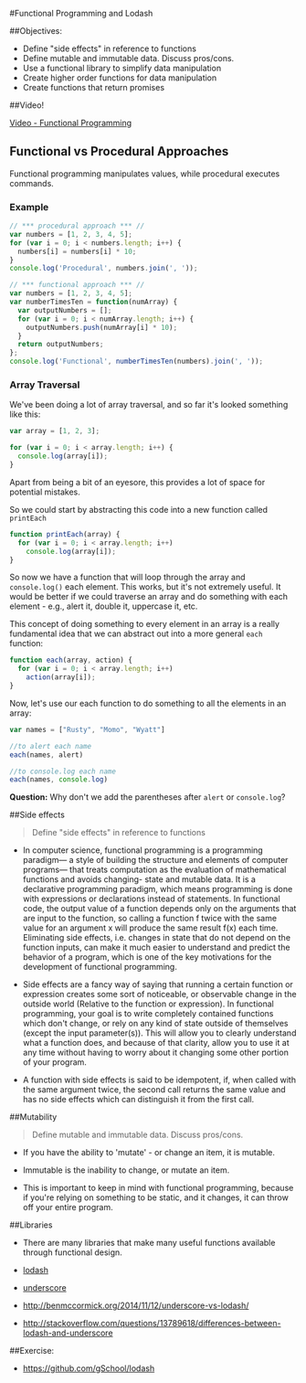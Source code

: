 #Functional Programming and Lodash


##Objectives:

- Define "side effects" in reference to functions
- Define mutable and immutable data. Discuss pros/cons.
- Use a functional library to simplify data manipulation
- Create higher order functions for data manipulation
- Create functions that return promises


##Video!

[Video - Functional Programming](https://www.youtube.com/watch?v=BMUiFMZr7vk)



## Functional vs Procedural Approaches

Functional programming manipulates values, while procedural executes commands.

### Example

```javascript
// *** procedural approach *** //
var numbers = [1, 2, 3, 4, 5];
for (var i = 0; i < numbers.length; i++) {
  numbers[i] = numbers[i] * 10;
}
console.log('Procedural', numbers.join(', '));

// *** functional approach *** //
var numbers = [1, 2, 3, 4, 5];
var numberTimesTen = function(numArray) {
  var outputNumbers = [];
  for (var i = 0; i < numArray.length; i++) {
    outputNumbers.push(numArray[i] * 10);
  }
  return outputNumbers;
};
console.log('Functional', numberTimesTen(numbers).join(', '));
```

### Array Traversal

We've been doing a lot of array traversal, and so far it's looked something like this:

```javascript
var array = [1, 2, 3];

for (var i = 0; i < array.length; i++) {
  console.log(array[i]);
}
```

Apart from being a bit of an eyesore, this provides a lot of space for potential mistakes.

So we could start by abstracting this code into a new function called `printEach`

```javascript
function printEach(array) {
  for (var i = 0; i < array.length; i++)
    console.log(array[i]);
}
```

So now we have a function that will loop through the array and `console.log()` each element. This works, but it's not extremely useful. It would be better if we could traverse an array and do something with each element - e.g., alert it, double it, uppercase it, etc.

This concept of doing something to every element in an array is a really fundamental idea that we can abstract out into a more general `each` function:

```javascript
function each(array, action) {
  for (var i = 0; i < array.length; i++)
    action(array[i]);
}
```

Now, let's use our each function to do something to all the elements in an array:

```javascript
var names = ["Rusty", "Momo", "Wyatt"]

//to alert each name
each(names, alert)

//to console.log each name
each(names, console.log)

```
**Question:** Why don't we add the parentheses after `alert` or `console.log`?


##Side effects

> Define "side effects" in reference to functions

- In computer science, functional programming is a programming paradigm— a style of building the structure and elements of computer programs— that treats computation as the evaluation of mathematical functions and avoids changing- state and mutable data. It is a declarative programming paradigm, which means programming is done with expressions or declarations instead of statements. In functional code, the output value of a function depends only on the arguments that are input to the function, so calling a function f twice with the same value for an argument x will produce the same result f(x) each time. Eliminating side effects, i.e. changes in state that do not depend on the function inputs, can make it much easier to understand and predict the behavior of a program, which is one of the key motivations for the development of functional programming.

- Side effects are a fancy way of saying that running a certain function or expression creates some sort of noticeable, or observable change in the outside world (Relative to the function or expression). In functional programming, your goal is to write completely contained functions which don't change, or rely on any kind of state outside of themselves (except the input parameter(s)). This will allow you to clearly understand what a function does, and because of that clarity, allow you to use it at any time without having to worry about it changing some other portion of your program.

- A function with side effects is said to be idempotent, if, when called with the same argument twice, the second call returns the same value and has no side effects which can distinguish it from the first call.


##Mutability

> Define mutable and immutable data. Discuss pros/cons.

- If you have the ability to 'mutate' - or change an item, it is mutable.

- Immutable is the inability to change, or mutate an item.

- This is important to keep in mind with functional programming, because if you're relying on something to be static, and it changes, it can throw off your entire program.


##Libraries

- There are many libraries that make many useful functions available through functional design.

- [lodash](https://lodash.com/)

- [underscore](http://underscorejs.org/)

- http://benmccormick.org/2014/11/12/underscore-vs-lodash/
- http://stackoverflow.com/questions/13789618/differences-between-lodash-and-underscore


##Exercise:

- https://github.com/gSchool/lodash
